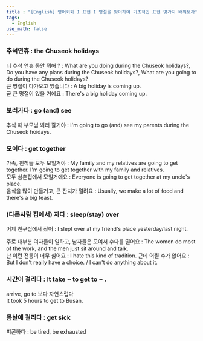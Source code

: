 ```yaml
---
title : "[English] 영어회화 I 표현 I 명절을 맞이하여 기초적인 표현 몇가지 배워보자"
tags:
  - English
use_math: false
---
```


### 추석연휴 : the Chuseok holidays 
너 추석 연휴 동안 뭐해 ? : What are you doing during the Chuseok holidays?, Do you have any plans during the Chuseok holidays?, What are you going to do during the Chuseok holidays?  
큰 명절이 다가오고 있습니다 : A big holiday is coming up.  
곧 큰 명절이 있을 거에요 : There's a big holiday coming up.  

### 보러가다 : go (and) see
추석 때 부모님 뵈러 갈거야 : I'm going to go (and) see my parents during the Chuseok hoidays.  

### 모이다 : get together
가족, 친척들 모두 모일거야 : My family and my relatives are going to get together. I'm going to get together with my family and relatives.  
모두 삼촌집에서 모일거에요 : Everyone is going to get together at my uncle's place.  
음식을 많이 만들거고, 큰 잔치가 열려요 : Usually, we make a lot of food and there's a big feast.  

### (다른사람 집에서) 자다 : sleep(stay) over 
어제 친구집에서 잤어 : I slept over at my friend's place yesterday/last night.  

주로 대부분 여자들이 일하고, 남자들은 모여서 수다를 떨어요 : The women do most of the work, and the men just sit around and talk.  
난 이런 전통이 너무 싫어요 : I hate this kind of tradition. 
근데 어쩔 수가 없어요 : But I don't really have a choice. / I can't do anything about it.  

### 시간이 걸리다 : It take ~ to get to ~ . 
  arrive, go to 보다 자연스럽다  
It took 5 hours to get to Busan.  

### 몸살에 걸리다 : get sick
피곤하다 : be tired, be exhausted




